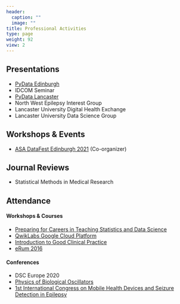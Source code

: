 ```yaml
---
header:
  caption: ""
  image: ""
title: Professional Activities
type: page
weight: 92
view: 2
---
```


## Presentations

- [PyData Edinburgh](https://github.com/pydataedinburgh/meetups/blob/master/meetup-2021-08-05-v/David-Elliott-ML-Epilepsy-Diagnosis.pdf)
- IDCOM Seminar 
- [PyData Lancaster](https://docs.google.com/presentation/d/1BtDshF2KpQn91ir9siYCXHuP2lGK8LrTlfoajt4IaLY/edit?usp=sharing)
- North West Epilepsy Interest Group
- Lancaster University Digital Health Exchange
- Lancaster University Data Science Group

## Workshops & Events

- [ASA DataFest Edinburgh 2021](https://datafest-edi.github.io/web/) (Co-organizer)

## Journal Reviews

- Statistical Methods in Medical Research

## Attendance

#### Workshops & Courses		

- [Preparing for Careers in Teaching Statistics and Data Science](https://preparingtoteach.org/)
- [QwikLabs Google Cloud Platform](https://www.qwiklabs.com/)
- [Introduction to Good Clinical Practice](https://www.nihr.ac.uk/health-and-care-professionals/learning-and-support/good-clinical-practice.htm)
- [eRum 2016](https://erum.io/)

#### Conferences		

- DSC Europe 2020
- [Physics of Biological Oscillators](http://www.research.lancs.ac.uk/portal/en/publications/physics-of-biological-oscillators(151799d3-ceb8-49f0-9f04-48b561d34c09).html)
- [1st International Congress on Mobile Health Devices and Seizure Detection in Epilepsy](https://www.ilae.org/congresses/1st-international-congress-on-mobile-health-devices-and-seizure-detection-in-epilepsy)
